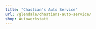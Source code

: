 ```yaml
---
title: "Chastian's Auto Service"
url: /glendale/chastians-auto-service/
shop: Autowerkstatt
---
```

